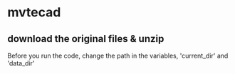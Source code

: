 # mvtecad
download the original files & unzip
---
Before you run the code, change the path in the variables, 'current_dir' and 'data_dir' 

